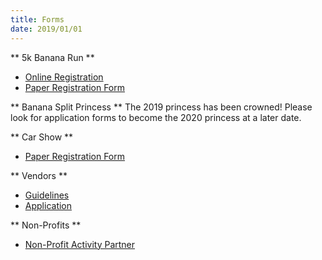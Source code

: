 ```yaml
---
title: Forms
date: 2019/01/01
---
```


** 5k Banana Run **
- [Online Registration](https://www.active.com/latrobe-pa/running/distance-running-races/5k-banana-run-2019?int=)
- [Paper Registration Form](https://bananasplitfest.com/2019-5k-banana-run-registration.pdf)

** Banana Split Princess **
The 2019 princess has been crowned! Please look for application forms to become the 2020 princess at a later date.

** Car Show **
- [Paper Registration Form](https://bananasplitfest.com/2019-car-show-registration.pdf)

** Vendors **
- [Guidelines](https://bananasplitfest.com/2019-vendor-guidelines.pdf)
- [Application](https://bananasplitfest.com/2019-vendor-application.pdf)

** Non-Profits **
- [Non-Profit Activity Partner](https://bananasplitfest.com/2019-nonprofit-activity-partner-application.pdf)
